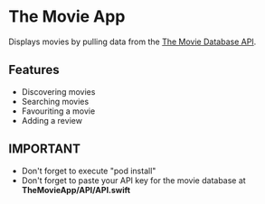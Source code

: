 # The Movie App
Displays  movies by pulling data from the [The Movie Database API](https://www.themoviedb.org/documentation/api).

## Features

 - Discovering movies 
 - Searching movies 
 - Favouriting a movie 
 - Adding a review

##  IMPORTANT

 - Don't forget to execute "pod install" 
 - Don't forget to paste your API
   key for the movie database at **TheMovieApp/API/API.swift**
